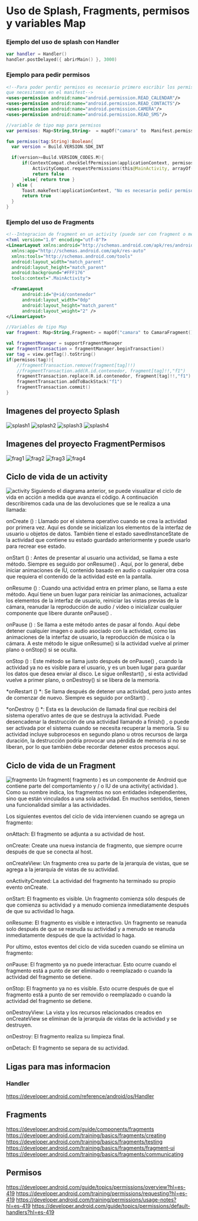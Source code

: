 # Uso de Splash, Fragments, permisos y variables Map

### Ejemplo del uso de splash con Handler
```kotlin
var handler = Handler()
handler.postDelayed({ abrirMain() }, 3000)
```

### Ejemplo para pedir permisos 
```xml
<!--Para poder perdir permisos es necesario primero escribir los permisos
que necesitamos en el manifest-->
<uses-permission android:name="android.permission.READ_CALENDAR"/>
<uses-permission android:name="android.permission.READ_CONTACTS"/>
<uses-permission android:name="android.permission.CAMERA"/>
<uses-permission android:name="android.permission.READ_SMS"/>
```
```kotlin
//variable de tipo map para permisos
var permisos: Map<String,String>  = mapOf("camara" to  Manifest.permission.CAMERA, "mensaje" to Manifest.permission.READ_SMS, "contactos" to Manifest.permission.READ_CONTACTS, "calendario" to Manifest.permission.READ_CALENDAR)
```
```kotlin
fun permisos(tag:String):Boolean{
  var version = Build.VERSION.SDK_INT

  if(version>=Build.VERSION_CODES.M){
      if(ContextCompat.checkSelfPermission(applicationContext, permisos.get(tag).toString()) != PackageManager.PERMISSION_GRANTED){
          ActivityCompat.requestPermissions(this@MainActivity, arrayOf(permisos[tag]), 1000)
          return false
      }else{ return true }
  } else {
      Toast.makeText(applicationContext, "No es necesario pedir permisos", Toast.LENGTH_SHORT).show()
      return true
  }
}
```

### Ejemplo del uso de Fragments
```xml
<!--Integracion de fragment en un activity (puede ser con fragment o mediante framelayout u otro componente)-->
<?xml version="1.0" encoding="utf-8"?>
<LinearLayout xmlns:android="http://schemas.android.com/apk/res/android"
  xmlns:app="http://schemas.android.com/apk/res-auto"
  xmlns:tools="http://schemas.android.com/tools"
  android:layout_width="match_parent"
  android:layout_height="match_parent"
  android:background="#FFF176"
  tools:context=".MainActivity">

  <FrameLayout
      android:id="@+id/contenedor"
      android:layout_width="0dp"
      android:layout_height="match_parent"
      android:layout_weight="2" />
</LinearLayout>
```
```kotlin
//Variables de tipo Map
var fragment: Map<String,Fragment> = mapOf("camara" to CamaraFragment(), "mensaje" to MensajesFragment(), "contactos" to ContactosFragment(), "calendario" to CalendarioFragment())
```
```kotlin
val fragmentManager = supportFragmentManager
var fragmentTransaction = fragmentManager.beginTransaction()
var tag = view.getTag().toString()
if(permisos(tag)){
    //fragmentTransaction.remove(fragment[tag]!!)
    //fragmentTransaction.add(R.id.contenedor, fragment[tag]!!,"f1")
    fragmentTransaction.replace(R.id.contenedor, fragment[tag]!!,"f1")
    fragmentTransaction.addToBackStack("f1")
    fragmentTransaction.commit()
}
```
## Imagenes del proyecto Splash
![splash1](imagenes/splash1.png)
![splash2](imagenes/splash2.png)
![splash3](imagenes/splash3.png)
![splash4](imagenes/splash4.png)

## Imagenes del proyecto FragmentPermisos
![frag1](imagenes/frag1.png)
![frag2](imagenes/frag2.png)
![frag3](imagenes/frag3.png)
![frag4](imagenes/frag4.png)

## Ciclo de vida de un activity
![activity](imagenes/activity)
Siguiendo el diagrama anterior, se puede visualizar el ciclo de vida en acción a medida que avanza el código. A continuación describiremos cada una de las devoluciones que se le realiza a una llamada:

onCreate () : Llamado por el sistema operativo cuando se crea la actividad por primera vez. Aquí es donde se inicializan los elementos de la interfaz de usuario u objetos de datos. También tiene el estado savedInstanceState de la actividad que contiene su estado guardado anteriormente y puede usarlo para recrear ese estado.

onStart () : Antes de presentar al usuario una actividad, se llama a este método. Siempre es seguido por onResume() . Aquí, por lo general, debe iniciar animaciones de IU, contenido basado en audio o cualquier otra cosa que requiera el contenido de la actividad esté en la pantalla.

onResume () : Cuando una actividad entra en primer plano, se llama a este método. Aquí tiene un buen lugar para reiniciar las animaciones, actualizar los elementos de la interfaz de usuario, reiniciar las vistas previas de la cámara, reanudar la reproducción de audio / video o inicializar cualquier componente que libere durante onPause() .

onPause () : Se llama a este método antes de pasar al fondo. Aquí debe detener cualquier imagen o audio asociado con la actividad, como las animaciones de la interfaz de usuario, la reproducción de música o la cámara. A este método le sigue onResume() si la actividad vuelve al primer plano o onStop() si se oculta.

onStop () : Este método se llama justo después de onPause() , cuando la actividad ya no es visible para el usuario, y es un buen lugar para guardar los datos que desea enviar al disco. Le sigue onRestart() , si esta actividad vuelve a primer plano, o onDestroy() si se libera de la memoria.

*onRestart () *: Se llama después de detener una actividad, pero justo antes de comenzar de nuevo. Siempre es seguido por onStart() .

*onDestroy () *: Esta es la devolución de llamada final que recibirá del sistema operativo antes de que se destruya la actividad. Puede desencadenar la destrucción de una actividad llamando a finish() , o puede ser activada por el sistema cuando se necesita recuperar la memoria. Si su actividad incluye subprocesos en segundo plano u otros recursos de larga duración, la destrucción podría provocar una pérdida de memoria si no se liberan, por lo que también debe recordar detener estos procesos aquí.

## Ciclo de vida de un Fragment
![fragmento](imagenes/fragment)
Un fragment( fragmento ) es un componente de Android que contiene parte del comportamiento y / o IU de una activity( actividad ). Como su nombre indica, los fragmentos no son entidades independientes, sino que están vinculados a una sola actividad. En muchos sentidos, tienen una funcionalidad similar a las actividades.

Los siguientes eventos del ciclo de vida intervienen cuando se agrega un fragmento:

onAttach: El fragmento se adjunta a su actividad de host.

onCreate: Create una nueva instancia de fragmento, que siempre ocurre después de que se conecta al host.

onCreateView: Un fragmento crea su parte de la jerarquía de vistas, que se agrega a la jerarquía de vistas de su actividad.

onActivityCreated: La actividad del fragmento ha terminado su propio evento onCreate.

onStart: El fragmento es visible. Un fragmento comienza sólo después de que comienza su actividad y a menudo comienza inmediatamente después de que su actividad lo haga.

onResume: El fragmento es visible e interactivo. Un fragmento se reanuda solo después de que se reanuda su actividad y a menudo se reanuda inmediatamente después de que la actividad lo haga.

Por ultimo, estos eventos del ciclo de vida suceden cuando se elimina un fragmento:

onPause: El fragmento ya no puede interactuar. Esto ocurre cuando el fragmento está a punto de ser eliminado o reemplazado o cuando la actividad del fragmento se detiene.

onStop: El fragmento ya no es visible. Esto ocurre después de que el fragmento está a punto de ser removido o reemplazado o cuando la actividad del fragmento se detiene.

onDestroyView: La vista y los recursos relacionados creados en onCreateView se eliminan de la jerarquía de vistas de la actividad y se destruyen.

onDestroy: El fragmento realiza su limpieza final.

onDetach: El fragmento se separa de su actividad.

## Ligas para mas informacion

### Handler
https://developer.android.com/reference/android/os/Handler

## Fragments
https://developer.android.com/guide/components/fragments
https://developer.android.com/training/basics/fragments/creating
https://developer.android.com/training/basics/fragments/testing
https://developer.android.com/training/basics/fragments/fragment-ui
https://developer.android.com/training/basics/fragments/communicating

## Permisos
https://developer.android.com/guide/topics/permissions/overview?hl=es-419
https://developer.android.com/training/permissions/requesting?hl=es-419
https://developer.android.com/training/permissions/usage-notes?hl=es-419
https://developer.android.com/guide/topics/permissions/default-handlers?hl=es-419

